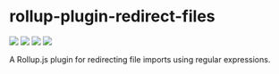 # rollup-plugin-redirect-files

<p>
    <a href="https://dev.azure.com/Chimerical/rollup-plugin-redirect-files/_build/latest?definitionId=9&branchName=master" alt="Azure DevOps build">
        <img src="https://img.shields.io/azure-devops/build/Chimerical/rollup-plugin-redirect-files/9/master?logo=azure-pipelines" /></a>
    <a href="https://dev.azure.com/Chimerical/rollup-plugin-redirect-files/_build/results?buildId=216&view=ms.vss-test-web.build-test-results-tab" alt="Azure DevOps tests">
        <img src="https://img.shields.io/azure-devops/tests/Chimerical/rollup-plugin-redirect-files/9/master?logo=azure-pipelines" /></a>
    <a href="https://dev.azure.com/Chimerical/rollup-plugin-redirect-files/_build/results?buildId=216&view=codecoverage-tab" alt="Azure DevOps coverage">
        <img src="https://img.shields.io/azure-devops/coverage/Chimerical/rollup-plugin-redirect-files/9/master?logo=azure-pipelines" /></a>
    <a href="https://david-dm.org/blake-mealey/rollup-plugin-redirect-files?type=dev" alt="David">
        <img src="https://img.shields.io/david/dev/blake-mealey/rollup-plugin-redirect-files" /></a>
</p>

A Rollup.js plugin for redirecting file imports using regular expressions.

